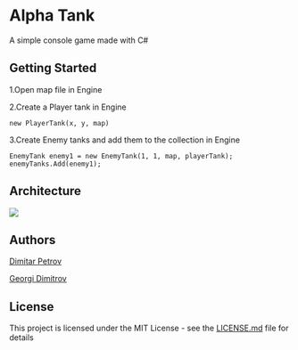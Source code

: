 # Alpha Tank

A simple console game made with C#

## Getting Started

1.Open map file in Engine

2.Create a Player tank in Engine
 ```
 new PlayerTank(x, y, map) 
 ```

3.Create Enemy tanks and add them to the collection in Engine
 ```
 EnemyTank enemy1 = new EnemyTank(1, 1, map, playerTank);
 enemyTanks.Add(enemy1);
 ```
## Architecture
 ![](https://preview.ibb.co/np9sWb/Untitled.png)

## Authors

[Dimitar Petrov](https://github.com/dimpetrow)

[Georgi Dimitrov](https://github.com/georgidimitrov)

## License

This project is licensed under the MIT License - see the [LICENSE.md](LICENSE.md) file for details
